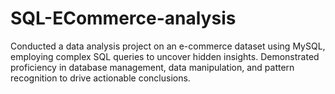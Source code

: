# SQL-ECommerce-analysis
Conducted a data analysis project on an e-commerce 
dataset using MySQL, employing complex SQL queries to 
uncover hidden insights. Demonstrated proficiency in 
database management, data manipulation, and pattern
recognition to drive actionable conclusions.
